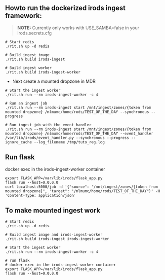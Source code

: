## Howto run the dockerized irods ingest framework:

> **NOTE:**  Currently only works with USE_SAMBA=false in your irods.secrets.cfg

```
# Start redis
./rit.sh up -d redis

# Build ingest image 
./rit.sh build irods-ingest

# Build ingest worker
./rit.sh build irods-ingest-worker

```

* Next create a mounted dropzone in MDR


```
# Start the ingest worker 
./rit.sh run --rm irods-ingest-worker -c 4

# Run an ingest job 
./rit.sh run --rm irods-ingest start /mnt/ingest/zones/{token from mounted dropzone} /nlmumc/home/rods/TEST_OF_THE_DAY --synchronous --progress

# Run ingest job with the event handler 
./rit.sh run --rm irods-ingest start /mnt/ingest/zones/{token from mounted dropzone} /nlmumc/home/rods/TEST_OF_THE_DAY --event_handler /var/lib/irods/event_handler.py --synchronous --progress --ignore_cache --log_filename /tmp/tuto_reg.log

```

## Run flask 

docker exec in the irods-ingest-worker container 
```
export FLASK_APP=/var/lib/irods/flask_app.py
flask run --host=0.0.0.0
curl localhost:5000/job -d '{"source": "/mnt/ingest/zones/{token from mounted dropzone}", "target": "/nlmumc/home/rods/TEST_OF_THE_DAY"}' -H 'Content-Type: application/json'
```


## To make mounted ingest work 
```
# Start redis
./rit.sh up -d redis

# Build ingest image and irods-ingest-worker
./rit.sh build irods-ingest irods-ingest-worker

# Start the ingest worker 
./rit.sh run --rm irods-ingest-worker -c 4

# run flask 
# docker exec in the irods-ingest-worker container 
export FLASK_APP=/var/lib/irods/flask_app.py
flask run --host=0.0.0.0
